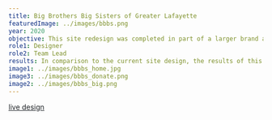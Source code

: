 ```yaml
---
title: Big Brothers Big Sisters of Greater Lafayette
featuredImage: ../images/bbbs.png
year: 2020
objective: This site redesign was completed in part of a larger brand awareness campaign for COM 353 at Purdue University to assist Big Brothers Big Sisters of Greater Lafayette. The intentions of this redesign focused on recruiting more Big volunteers for the organization through bold fonts, colors, and strong language. A large portion of the redesign centered around new navigation and language development to emphasize the importance of a Big/Little pairing for BBBS.
role1: Designer
role2: Team Lead
results: In comparison to the current site design, the results of this redesign align with the larger organization’s branding. The design was completed over a two-week period, but with the organization having limited resources, development will be put off until a later semester.
image1: ../images/bbbs_home.jpg
image3: ../images/bbbs_donate.png
image2: ../images/bbbs_big.png
---
```


<a href="https://xd.adobe.com/view/16e50d92-cd01-4f8d-42c1-aaa34e1cfcac-60d4/?fullscreen" style="color: #212529;">live design</a>